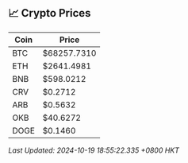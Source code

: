 ## 📈 Crypto Prices

| Coin | Price |
| ---- | ----- |
| BTC | $68257.7310 |
| ETH | $2641.4981 |
| BNB | $598.0212 |
| CRV | $0.2712 |
| ARB | $0.5632 |
| OKB | $40.6272 |
| DOGE | $0.1460 |

_Last Updated: 2024-10-19 18:55:22.335 +0800 HKT_